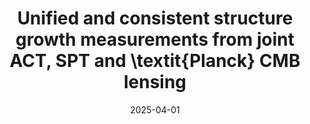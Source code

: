 ---
title: "Unified and consistent structure growth measurements from joint ACT, SPT and \\textit{Planck} CMB lensing"
collection: "publications"
category: "co_papers"
permalink: /publications/2025arXiv250420038Q
link: https://ui.adsabs.harvard.edu/abs/2025arXiv250420038Q/abstract
date: 2025-04-01
venue: "arXiv e-prints"
citation: "Qu, F. J., Ge, F., Kimmy Wu, W. L., et al. (2025), arXiv e-prints, arXiv:2504.20038."
---